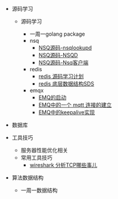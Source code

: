 - 源码学习

  - 源码学习

    - 一周一golang package
    - nsq
      - [NSQ源码-nsqlookupd](https://github.com/lzh2nix/articles/issues/6) 
      - [NSQ源码-NSQD](https://github.com/lzh2nix/articles/issues/7)
      - [NSQ源码-Nsq客户端](https://github.com/lzh2nix/articles/issues/8)
    - redis 
      - [redis 源码学习计划](https://github.com/lzh2nix/articles/issues/12)
      - [redis 底层数据结构SDS](https://github.com/lzh2nix/articles/issues/13)
    - emqx
      - [EMQ的启动](https://github.com/lzh2nix/articles/issues/9)
      - [EMQ中的一个 mqtt 连接的建立](https://github.com/lzh2nix/articles/issues/14)
      - [EMQ中的keepalive实现](https://github.com/lzh2nix/articles/issues/10)
- 数据库
- 工具技巧
  - 服务器性能优化相关
  - 常用工具技巧
    - [wireshark 分析TCP哪些事儿](https://github.com/lzh2nix/articles/issues/11)
- 算法数据结构
  - 一周一数据结构
